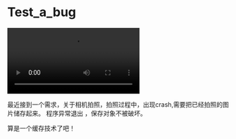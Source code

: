 # Test_a_bug

![测试视频](https://github.com/laiyuchenrushuang/Test_a_bug/Video1/device-2019-05-13-141801.mp4)

最近接到一个需求，关于相机拍照，拍照过程中，出现crash,需要把已经拍照的图片储存起来。 程序异常退出 ，保存对象不被破坏。

算是一个缓存技术了吧！
